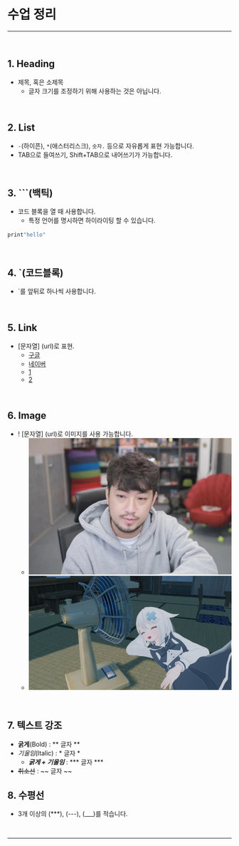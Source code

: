 # 수업 정리
***

&nbsp;
## 1. Heading
- 제목, 혹은 소제목
    - 글자 크기를 조정하기 위해 사용하는 것은 아닙니다.

&nbsp;
## 2. List
- ```-```(하이픈), ```*```(애스터리스크), ```숫자.``` 등으로 자유롭게 표현 가능합니다.
- TAB으로 들여쓰기, Shift+TAB으로 내어쓰기가 가능합니다. 

&nbsp;
## 3. ```(백틱)

- 코드 블록을 열 때 사용합니다.
    - 특정 언어를 명시하면 하이라이팅 할 수 있습니다.
```python
print"hello"   
```

&nbsp;
## 4. `(코드블록)
- `를 앞뒤로 하나씩 사용합니다.

&nbsp;
## 5. Link
- [문자열] (url)로 표현.
    - [구글](https://google.com)
    - [네이버](https://naver.com)
    - [1](1.PNG)
    - [2](2/2.png
    )

&nbsp;
## 6. Image
- ! [문자열] (url)로 이미지를 사용 가능합니다.
    - ![1](1.png)
    - ![2](2/2.png)

&nbsp;
## 7. 텍스트 강조
- **굵게**(Bold) : ** 글자 **
- *기울임*(Italic) : * 글자 *
    - ***굵게 + 기울임*** : *** 글자 ***
- ~~취소선~~ : ~~ 글자 ~~
&nbsp;
## 8. 수평선
- 3개 이상의 (***), (---), (___)를 적습니다.

&nbsp;
***
